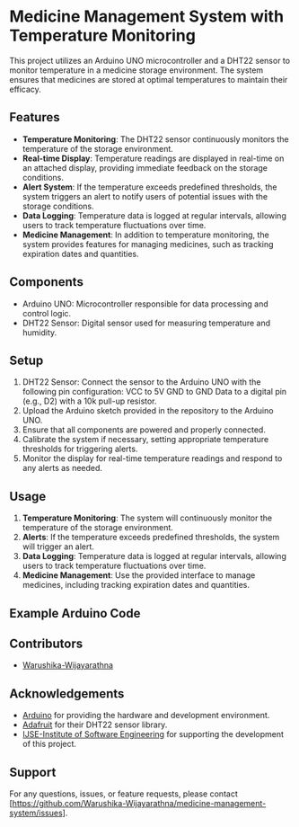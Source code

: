 # Medicine Management System with Temperature Monitoring

This project utilizes an Arduino UNO microcontroller and a DHT22 sensor to monitor temperature in a medicine storage environment. The system ensures that medicines are stored at optimal temperatures to maintain their efficacy.

## Features
- **Temperature Monitoring**: The DHT22 sensor continuously monitors the temperature of the storage environment.
- **Real-time Display**: Temperature readings are displayed in real-time on an attached display, providing immediate feedback on the storage conditions.
- **Alert System**: If the temperature exceeds predefined thresholds, the system triggers an alert to notify users of potential issues with the storage conditions.
- **Data Logging**: Temperature data is logged at regular intervals, allowing users to track temperature fluctuations over time.
- **Medicine Management**: In addition to temperature monitoring, the system provides features for managing medicines, such as tracking expiration dates and quantities.

## Components
- Arduino UNO: Microcontroller responsible for data processing and control logic.
- DHT22 Sensor: Digital sensor used for measuring temperature and humidity.

## Setup
1. DHT22 Sensor: Connect the sensor to the Arduino UNO with the following pin configuration:
    VCC to 5V
    GND to GND
    Data to a digital pin (e.g., D2) with a 10k pull-up resistor.
2. Upload the Arduino sketch provided in the repository to the Arduino UNO.
3. Ensure that all components are powered and properly connected.
4. Calibrate the system if necessary, setting appropriate temperature thresholds for triggering alerts.
5. Monitor the display for real-time temperature readings and respond to any alerts as needed.

## Usage
1. **Temperature Monitoring**: The system will continuously monitor the temperature of the storage environment.
2. **Alerts**: If the temperature exceeds predefined thresholds, the system will trigger an alert.
3. **Data Logging**: Temperature data is logged at regular intervals, allowing users to track temperature fluctuations over time.
4. **Medicine Management**: Use the provided interface to manage medicines, including tracking expiration dates and quantities.

## Example Arduino Code

## Contributors
- [Warushika-Wijayarathna](https://github.com/Warushika-Wijayarathna)

## Acknowledgements
- [Arduino](https://www.arduino.cc/) for providing the hardware and development environment.
- [Adafruit](https://www.adafruit.com/) for their DHT22 sensor library.
- [IJSE-Institute of Software Engineering](https://www.ijse.lk) for supporting the development of this project.

## Support
For any questions, issues, or feature requests, please contact [https://github.com/Warushika-Wijayarathna/medicine-management-system/issues].


